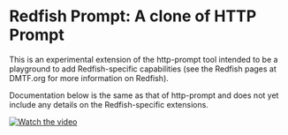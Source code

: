 Redfish Prompt: A clone of HTTP Prompt
======================================

This is an experimental extension of the http-prompt tool intended to be a playground to add Redfish-specific capabilities (see the Redfish pages at DMTF.org for more information on Redfish).

Documentation below is the same as that of http-prompt and does not yet include any details on the Redfish-specific extensions.

[![Watch the video](https://imgur.com/VIxtkbv.png)](https://youtu.be/LtkfVfRraPI)
